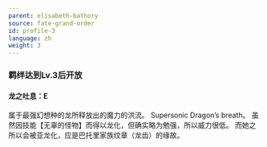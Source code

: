 ```yaml
---
parent: elisabeth-bathory
source: fate-grand-order
id: profile-3
language: zh
weight: 3
---
```


### 羁绊达到Lv.3后开放

#### 龙之吐息：E

属于最强幻想种的龙所释放出的魔力的洪流。
Supersonic Dragon’s breath。
虽然因技能【无辜的怪物】而得以龙化，但确实略为勉强，所以威力很低。
而她之所以会被亚龙化，应是巴托里家族纹章（龙齿）的缘故。
